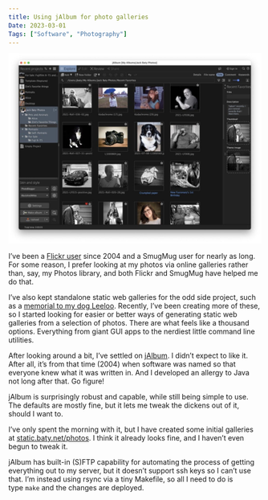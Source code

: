 ```yaml
---
title: Using jAlbum for photo galleries
Date: 2023-03-01
Tags: ["Software", "Photography"]
---
```



![The jAlbum UI](_jalbum.jpg)

I’ve been a [Flickr user](https://flickr.com/photos/jbaty) since 2004 and a SmugMug user for nearly as long. For some reason, I prefer looking at my photos via online galleries rather than, say, my Photos library, and both Flickr and SmugMug have helped me do that.

I’ve also kept standalone static web galleries for the odd side project, such as a [memorial to my dog Leeloo](https://static.baty.net/galleries/pets/leeloo2016/). Recently, I’ve been creating more of these, so I started looking for easier or better ways of generating static web galleries from a selection of photos. There are what feels like a thousand options. Everything from giant GUI apps to the nerdiest little command line utilities.

After looking around a bit, I’ve settled on [jAlbum](https://jalbum.net/en/). I didn’t expect to like it. After all, it’s from that time (2004) when software was named so that everyone knew what it was written in. And I developed an allergy to Java not long after that. Go figure!

jAlbum is surprisingly robust and capable, while still being simple to use. The defaults are mostly fine, but it lets me tweak the dickens out of it, should I want to.

I’ve only spent the morning with it, but I have created some initial galleries at [static.baty.net/photos](https://static.baty.net/photos/). I think it already looks fine, and I haven’t even begun to tweak it.

jAlbum has built-in (S)FTP capability for automating the process of getting everything out to my server, but it doesn’t support ssh keys so I can’t use that. I’m instead using rsync via a tiny Makefile, so all I need to do is type `make` and the changes are deployed.

